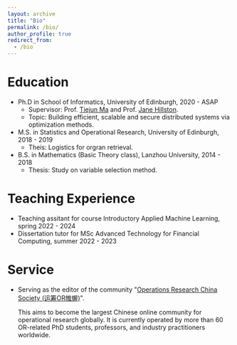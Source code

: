 ```yaml
---
layout: archive
title: "Bio"
permalink: /bio/
author_profile: true
redirect_from:
  - /bio
---
```


Education
======
* Ph.D in School of Informatics, University of Edinburgh, 2020 - ASAP
  * Supervisor: Prof. [Tiejun Ma](https://www.research.ed.ac.uk/en/persons/tiejun-ma) and Prof. [Jane Hillston](https://homepages.inf.ed.ac.uk/jeh/).
  * Topic: Building efficient, scalable and secure distributed systems via optimization methods.
* M.S. in Statistics and Operational Research, University of Edinburgh, 2018 - 2019 
  * Theis: Logistics for orgran retrieval.
* B.S. in Mathematics (Basic Theory class), Lanzhou University, 2014 - 2018
  * Thesis: Study on variable selection method.

Teaching Experience
======
* Teaching assitant for course Introductory Applied Machine Learning, spring 2022 - 2024
* Dissertation tutor for MSc Advanced Technology for Financial Computing, summer 2022 - 2023

Service
======
* Serving as the editor of the community "[Operations Research China Society (运筹OR帷幄)](https://www.youtube.com/channel/UCytqifJRR_OCOkpq-FYO3YA)". 

  This aims to become the largest Chinese online community for operational research globally. It is currently operated by more than 60 OR-related PhD students, professors, and industry practitioners worldwide. 